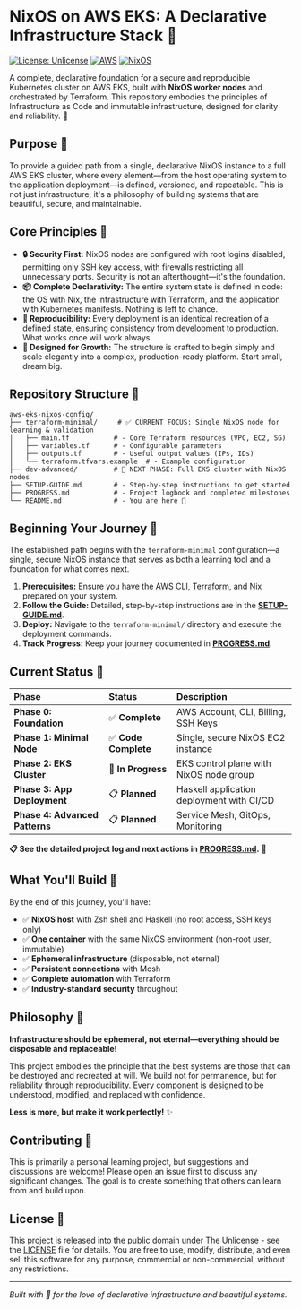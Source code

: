 # NixOS on AWS EKS: A Declarative Infrastructure Stack 💛

[![License: Unlicense](https://img.shields.io/badge/License-Unlicense-blue.svg)](https://unlicense.org/)
[![AWS](https://img.shields.io/badge/AWS-Provider-orange.svg)](https://aws.amazon.com/)
[![NixOS](https://img.shields.io/badge/NixOS-24.11-blue.svg)](https://nixos.org/)

A complete, declarative foundation for a secure and reproducible Kubernetes cluster on AWS EKS, built with **NixOS worker nodes** and orchestrated by Terraform. This repository embodies the principles of Infrastructure as Code and immutable infrastructure, designed for clarity and reliability. 💛

## Purpose 💛

To provide a guided path from a single, declarative NixOS instance to a full AWS EKS cluster, where every element—from the host operating system to the application deployment—is defined, versioned, and repeatable. This is not just infrastructure; it's a philosophy of building systems that are beautiful, secure, and maintainable.

## Core Principles 💛

*   **🔒 Security First:** NixOS nodes are configured with root logins disabled, permitting only SSH key access, with firewalls restricting all unnecessary ports. Security is not an afterthought—it's the foundation.
*   **📦 Complete Declarativity:** The entire system state is defined in code: the OS with Nix, the infrastructure with Terraform, and the application with Kubernetes manifests. Nothing is left to chance.
*   **🔄 Reproducibility:** Every deployment is an identical recreation of a defined state, ensuring consistency from development to production. What works once will work always.
*   **🌱 Designed for Growth:** The structure is crafted to begin simply and scale elegantly into a complex, production-ready platform. Start small, dream big.

## Repository Structure 💛

```
aws-eks-nixos-config/
├── terraform-minimal/     # ✅ CURRENT FOCUS: Single NixOS node for learning & validation
│   ├── main.tf           # - Core Terraform resources (VPC, EC2, SG)
│   ├── variables.tf      # - Configurable parameters
│   ├── outputs.tf        # - Useful output values (IPs, IDs)
│   └── terraform.tfvars.example  # - Example configuration
├── dev-advanced/         # 🚧 NEXT PHASE: Full EKS cluster with NixOS nodes
├── SETUP-GUIDE.md        # - Step-by-step instructions to get started
├── PROGRESS.md           # - Project logbook and completed milestones
└── README.md             # - You are here 💛
```

## Beginning Your Journey 💛

The established path begins with the `terraform-minimal` configuration—a single, secure NixOS instance that serves as both a learning tool and a foundation for what comes next.

1. **Prerequisites:** Ensure you have the [AWS CLI](https://aws.amazon.com/cli/), [Terraform](https://www.terraform.io/), and [Nix](https://nixos.org/) prepared on your system.
2. **Follow the Guide:** Detailed, step-by-step instructions are in the [**SETUP-GUIDE.md**](./SETUP-GUIDE.md).
3. **Deploy:** Navigate to the `terraform-minimal/` directory and execute the deployment commands.
4. **Track Progress:** Keep your journey documented in [**PROGRESS.md**](./PROGRESS.md).

## Current Status 💛

| Phase | Status | Description |
| :--- | :--- | :--- |
| **Phase 0: Foundation** | ✅ **Complete** | AWS Account, CLI, Billing, SSH Keys |
| **Phase 1: Minimal Node** | ✅ **Code Complete** | Single, secure NixOS EC2 instance |
| **Phase 2: EKS Cluster** | 🚧 **In Progress** | EKS control plane with NixOS node group |
| **Phase 3: App Deployment** | 📋 **Planned** | Haskell application deployment with CI/CD |
| **Phase 4: Advanced Patterns** | 📋 **Planned** | Service Mesh, GitOps, Monitoring |

**📋 See the detailed project log and next actions in [PROGRESS.md](./PROGRESS.md).** 💛

## What You'll Build 💛

By the end of this journey, you'll have:

- ✅ **NixOS host** with Zsh shell and Haskell (no root access, SSH keys only)
- ✅ **One container** with the same NixOS environment (non-root user, immutable)
- ✅ **Ephemeral infrastructure** (disposable, not eternal)
- ✅ **Persistent connections** with Mosh
- ✅ **Complete automation** with Terraform
- ✅ **Industry-standard security** throughout

## Philosophy 💛

**Infrastructure should be ephemeral, not eternal—everything should be disposable and replaceable!**

This project embodies the principle that the best systems are those that can be destroyed and recreated at will. We build not for permanence, but for reliability through reproducibility. Every component is designed to be understood, modified, and replaced with confidence.

**Less is more, but make it work perfectly!** ✨

## Contributing 💛

This is primarily a personal learning project, but suggestions and discussions are welcome! Please open an issue first to discuss any significant changes. The goal is to create something that others can learn from and build upon.

## License 💛

This project is released into the public domain under The Unlicense - see the [LICENSE](LICENSE) file for details. You are free to use, modify, distribute, and even sell this software for any purpose, commercial or non-commercial, without any restrictions.

---

*Built with 💛 for the love of declarative infrastructure and beautiful systems.*